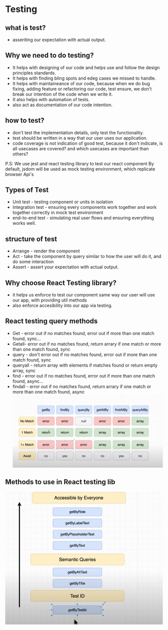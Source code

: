 # Testing

## what is test?

+ asseriting our expectation with actual output.

## Why we need to do testing?

+ It helps with designing of our code and helps use and follow  the design principles standards.
+ It helps with finding bling spots and edeg cases we missed to handle.
+ It helps with maintaineance of our code, because when we do bug fixing, adding feature or refactoring our code, test ensure, we don't break our intention of the code when we write it.
+ It also helps with automation of tests.
+ also act as documentation of our code intention.

## how to test?

+ don't test the implementation details, only test the functionality.
+ test should be written in a way that our user uses our application.
+ code coverage is not indication of good test, because it don't indicate, is all usecases are covered? and which usecases are important than others?

P.S: We use jest and react testing library to test our react component
By default, jsdom will be used as mock testing environment, which replicate browser Api's

## Types of Test

+ Unit test - testing component or units in isolation
+ Integration test - ensuring every components work together and work together correctly in mock test environment
+ end-to-end test - simulating real user flows and ensuring everything works well.

## structure of test

+ Arrange - render the component
+ Act - take the component by query similar to how the user will do it, and do some interaction
+ Assert - assert your expectation with actual output.

## Why choose React Testing library?

+ it helps us enforce to test our component same way our user will use our app, with providing util methods
+ also enforce accesibility into our app via testing.

## React testing query methods

+ Get - error out if no matches found, error out if more than one match found, sync... 
+ Getall- error out if no matches found, return arrary if one match or more than one match found, sync
+ query - don't error out if no matches found, error out if more than one match found, sync
+ queryall - return array with elements if matches found or return empty array, sync
+ find - error out if no matches found, error out if more than one match found, async...    
+ findall - error out if no matches found, return arrary if one match or more than one match found, async
![Alt text](querymethods.png)

## Methods to use in React testing lib
![Query methods to use for during testing react component](querymethodstouse.png)